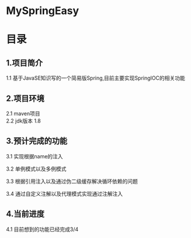 # MySpringEasy
# 目录
## 1.项目简介
1.1 基于JavaSE知识写的一个简易版Spring,目前主要实现SpringIOC的相关功能
## 2.项目环境  
2.1 maven项目  
2.2 jdk版本 1.8  
## 3.预计完成的功能
3.1 实现根据name的注入  

3.2 单例模式以及多例模式  

3.3 根据引用注入以及通过伪二级缓存解决循环依赖的问题  

3.4 通过自定义注解以及代理模式实现通过注解注入  
## 4.当前进度
4.1 目前想到的功能已经完成3/4
